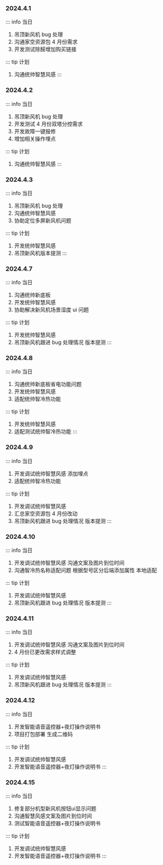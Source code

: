 ### 2024.4.1

::: info 当日

1.  吊顶新风机 bug 处理
2.  沟通家空资源包 4 月份需求
3.  开发测试除醛增加购买链接

::: tip 计划

1. 沟通统帅智慧风感
   :::

### 2024.4.2

::: info 当日

1.  吊顶新风机 bug 处理
2.  开发测试 4 月份双塔分控需求
3.  开发故障一键报修
4.  增加相关操作埋点

::: tip 计划

1. 沟通统帅智慧风感
   :::

### 2024.4.3

::: info 当日

1.  吊顶新风机 bug 处理
2.  沟通统帅智慧风感
3.  协助定位多屏新风机问题

::: tip 计划

1. 开发统帅智慧风感
2. 吊顶新风机版本提测
   :::

### 2024.4.7

::: info 当日

1.  沟通统帅新底板
2.  开发统帅智慧风感
3.  协助解决新风机场景湿度 ui 问题

::: tip 计划

1. 开发统帅智慧风感
2. 吊顶新风机跟进 bug 处理情况 版本提测
   :::

### 2024.4.8

::: info 当日

1.  沟通统帅新底板省电功能问题
2.  开发统帅智慧风感
3.  适配统帅智冷热功能

::: tip 计划

1. 开发统帅智慧风感
2. 适配测试统帅智冷热功能
   :::

### 2024.4.9

::: info 当日

1.  开发调试统帅智慧风感 添加埋点
2.  适配统帅智冷热功能

::: tip 计划

1. 开发调试统帅智慧风感
2. 汇总家空资源包 4 月份改动
3. 吊顶新风机跟进 bug 处理情况 版本提测
   :::

### 2024.4.10

::: info 当日

1.  开发调试统帅智慧风感 沟通文案及图片到位时间
2.  沟通智冷热名称适配问题 根据型号区分后端添加属性 本地适配

::: tip 计划

1. 开发调试统帅智慧风感
2. 吊顶新风机跟进 bug 处理情况 版本提测
   :::

### 2024.4.11

::: info 当日

1. 开发调试统帅智慧风感 沟通文案及图片到位时间
2. 4 月份已更改需求样式调整

::: tip 计划

1. 开发调试统帅智慧风感
2. 吊顶新风机跟进 bug 处理情况 版本提测
   :::

### 2024.4.12

::: info 当日

1. 开发智能语音遥控器+夜灯操作说明书
2. 项目打包部署 生成二维码

::: tip 计划

1. 开发调试统帅智慧风感
2. 开发智能语音遥控器+夜灯操作说明书
   :::
### 2024.4.15

::: info 当日

1. 修复部分机型新风机按钮ui显示问题
2. 沟通智慧风感文案及图片到位时间
3. 测试智能语音遥控器+夜灯操作说明书

::: tip 计划

1. 开发调试统帅智慧风感
2. 开发智能语音遥控器+夜灯操作说明书
   :::